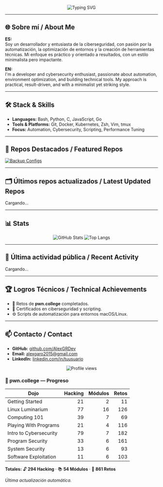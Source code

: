 <!-- Banner principal -->
<p align="center">
  <img src="https://readme-typing-svg.herokuapp.com?font=Fira+Code&size=25&duration=3000&pause=500&color=FF0000&center=true&vCenter=true&width=700&lines=🚀+Welcome+to+AlexGRDev's+Hub;💻+Automation+%7C+Cybersecurity+%7C+DevOps;⚡+Red+%26+Black+Glitch+Vibes" alt="Typing SVG" />
</p>

---

## 🌐 Sobre mí / About Me

**ES:**  
Soy un desarrollador y entusiasta de la ciberseguridad, con pasión por la automatización, la optimización de entornos y la creación de herramientas técnicas. Mi enfoque es práctico y orientado a resultados, con un estilo minimalista pero impactante.

**EN:**  
I'm a developer and cybersecurity enthusiast, passionate about automation, environment optimization, and building technical tools. My approach is practical, result-driven, and with a minimalist yet striking style.

---

## 🛠 Stack & Skills
- **Languages:** Bash, Python, C, JavaScript, Go
- **Tools & Platforms:** Git, Docker, Kubernetes, Zsh, Vim, tmux
- **Focus:** Automation, Cybersecurity, Scripting, Performance Tuning

---

## 📌 Repos Destacados / Featured Repos
[![Backup Configs](https://github-readme-stats.vercel.app/api/pin/?username=AlexGRDev&repo=backup-configs&theme=radical)](https://github.com/AlexGRDev/backup-configs)

---

## 🗂️ Últimos repos actualizados / Latest Updated Repos
<!--START_SECTION:repos-->
Cargando…
<!--END_SECTION:repos-->

---

## 📊 Stats
<p align="center">
  <img src="https://github-readme-stats.vercel.app/api?username=AlexGRDev&show_icons=true&theme=radical" alt="GitHub Stats" />
  <img src="https://github-readme-stats.vercel.app/api/top-langs/?username=AlexGRDev&layout=compact&theme=radical" alt="Top Langs" />
</p>

---

## 🏃 Última actividad pública / Recent Activity
<!--START_SECTION:activity-->
Cargando…
<!--END_SECTION:activity-->

---

## 🏆 Logros Técnicos / Technical Achievements
- 🔐 Retos de **pwn.college** completados.
- 📜 Certificados en ciberseguridad y scripting.
- ⚙️ Scripts de automatización para entornos macOS/Linux.

---

## 📫 Contacto / Contact
- **GitHub:** [github.com/AlexGRDev](https://github.com/AlexGRDev)
- **Email:** alexgaro2015@gmail.com
- **LinkedIn:** [linkedin.com/in/tuusuario](https://linkedin.com/in/alex-garcia-rodriguez-564287208)

<p align="center">
  <img src="https://komarev.com/ghpvc/?username=AlexGRDev&color=red&style=flat-square" alt="Profile views" />
</p>

<!-- PWN:START -->
### 🥷 pwn.college — Progreso

| Dojo | Hacking | Módulos | Retos |
|---|---:|---:|---:|
| Getting Started | 21 | 2 | 11 |
| Linux Luminarium | 77 | 16 | 126 |
| Computing 101 | 39 | 7 | 69 |
| Playing With Programs | 21 | 4 | 116 |
| Intro to Cybersecurity | 79 | 7 | 182 |
| Program Security | 33 | 6 | 161 |
| System Security | 13 | 6 | 93 |
| Software Exploitation | 11 | 6 | 103 |

**Totales:** 🔓 **294 Hacking** · 📚 **54 Módulos** · 🎯 **861 Retos**

_Última actualización automática._
<!-- PWN:END -->
